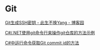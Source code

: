 # Git

[Git生成SSH密钥 - 此生不换Yang - 博客园](https://www.cnblogs.com/yjlch1016/p/9692840.html)

[C#/.NET使用git命令行来操作git仓库的方法示例](https://www.jb51.net/article/158808.htm)

[C#中运行命令获取Git commit id的方法](https://blog.csdn.net/lingyanpi/article/details/72472958)